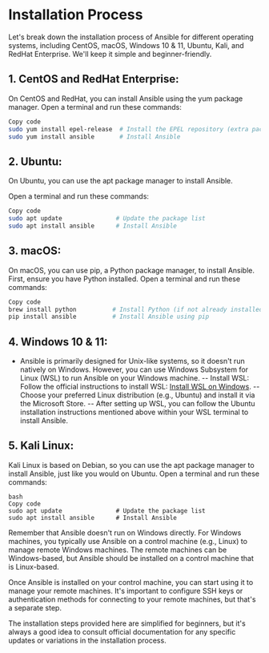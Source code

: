 # Installation Process
Let's break down the installation process of Ansible for different operating systems, including CentOS, macOS, Windows 10 & 11, Ubuntu, Kali, and RedHat Enterprise. We'll keep it simple and beginner-friendly.

## 1. CentOS and RedHat Enterprise:
On CentOS and RedHat, you can install Ansible using the yum package manager.
Open a terminal and run these commands:
```bash
Copy code
sudo yum install epel-release  # Install the EPEL repository (extra packages)
sudo yum install ansible       # Install Ansible
```
## 2. Ubuntu:
On Ubuntu, you can use the apt package manager to install Ansible.

Open a terminal and run these commands:

```bash
Copy code
sudo apt update               # Update the package list
sudo apt install ansible      # Install Ansible
```

## 3. macOS:
On macOS, you can use pip, a Python package manager, to install Ansible. First, ensure you have Python installed.
Open a terminal and run these commands:
```bash
Copy code
brew install python          # Install Python (if not already installed)
pip install ansible          # Install Ansible using pip
```

## 4. Windows 10 & 11:
-  Ansible is primarily designed for Unix-like systems, so it doesn't run natively on Windows. However, you can use Windows Subsystem for Linux (WSL) to run Ansible on your Windows machine.
-- Install WSL: Follow the official instructions to install WSL: [Install WSL on Windows](https://learn.microsoft.com/en-us/windows/wsl/install).
-- Choose your preferred Linux distribution (e.g., Ubuntu) and install it via the Microsoft Store.
-- After setting up WSL, you can follow the Ubuntu installation instructions mentioned above within your WSL terminal to install Ansible.

## 5. Kali Linux:
Kali Linux is based on Debian, so you can use the apt package manager to install Ansible, just like you would on Ubuntu.
Open a terminal and run these commands:
```
bash
Copy code
sudo apt update               # Update the package list
sudo apt install ansible      # Install Ansible
```
Remember that Ansible doesn't run on Windows directly. For Windows machines, you typically use Ansible on a control machine (e.g., Linux) to manage remote Windows machines. The remote machines can be Windows-based, but Ansible should be installed on a control machine that is Linux-based.

Once Ansible is installed on your control machine, you can start using it to manage your remote machines. It's important to configure SSH keys or authentication methods for connecting to your remote machines, but that's a separate step.

The installation steps provided here are simplified for beginners, but it's always a good idea to consult official documentation for any specific updates or variations in the installation process.
